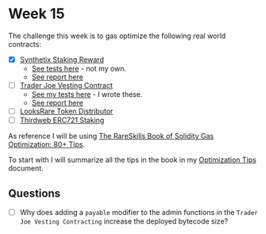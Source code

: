 # Week 15

The challenge this week is to gas optimize the following real world contracts:
- [x] [Synthetix Staking Reward](https://github.com/Synthetixio/synthetix/blob/develop/contracts/StakingRewards.sol)
  - [See tests here](https://github.com/Synthetixio/synthetix/blob/develop/test/contracts/StakingRewards.js) - not my own.
  - [See report here](./staking-rewards.md)
- [ ] [Trader Joe Vesting Contract](https://github.com/traderjoe-xyz/joe-core/blob/main/contracts/TokenVesting.sol)
  - [See my tests here](https://github.com/tommyrharper/joe-core/blob/main/test/TokenVesting.test.ts) - I wrote these.
  - [See report here](./vesting-contract.md)
- [ ] [LooksRare Token Distributor](https://github.com/LooksRare/contracts-token-staking/blob/master/contracts/TokenDistributor.sol)
- [ ] [Thirdweb ERC721 Staking](https://github.com/thirdweb-dev/contracts/blob/main/contracts/extension/Staking721.sol)

As reference I will be using [The RareSkills Book of Solidity Gas Optimization: 80+ Tips](https://www.rareskills.io/post/gas-optimization).

To start with I will summarize all the tips in the book in my [Optimization Tips](./optimization-tips.md) document.

## Questions

- [ ] Why does adding a `payable` modifier to the admin functions in the `Trader Joe Vesting Contracting` increase the deployed bytecode size?
